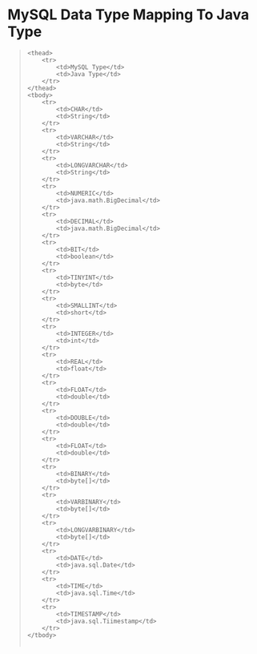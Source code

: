 # MySQL Data Type Mapping To Java Type

><table>
	<thead>
		<tr>
			<td>MySQL Type</td>
			<td>Java Type</td>		
		</tr>
	</thead>
	<tbody>
		<tr>
			<td>CHAR</td>
			<td>String</td>
		</tr>
		<tr>
			<td>VARCHAR</td>
			<td>String</td>
		</tr>
		<tr>
			<td>LONGVARCHAR</td>
			<td>String</td>
		</tr>
		<tr>
			<td>NUMERIC</td>
			<td>java.math.BigDecimal</td>
		</tr>
		<tr>
			<td>DECIMAL</td>
			<td>java.math.BigDecimal</td>
		</tr>
		<tr>
			<td>BIT</td>
			<td>boolean</td>
		</tr>
		<tr>
			<td>TINYINT</td>
			<td>byte</td>
		</tr>
		<tr>
			<td>SMALLINT</td>
			<td>short</td>
		</tr>
		<tr>
			<td>INTEGER</td>
			<td>int</td>
		</tr>
		<tr>
			<td>REAL</td>
			<td>float</td>
		</tr>
		<tr>
			<td>FLOAT</td>
			<td>double</td>
		</tr>
		<tr>
			<td>DOUBLE</td>
			<td>double</td>
		</tr>
		<tr>
			<td>FLOAT</td>
			<td>double</td>
		</tr>
		<tr>
			<td>BINARY</td>
			<td>byte[]</td>
		</tr>
		<tr>
			<td>VARBINARY</td>
			<td>byte[]</td>
		</tr>
		<tr>
			<td>LONGVARBINARY</td>
			<td>byte[]</td>
		</tr>
		<tr>
			<td>DATE</td>
			<td>java.sql.Date</td>
		</tr>
		<tr>
			<td>TIME</td>
			<td>java.sql.Time</td>
		</tr>
		<tr>
			<td>TIMESTAMP</td>
			<td>java.sql.Tiimestamp</td>
		</tr>
	</tbody>
</table>
